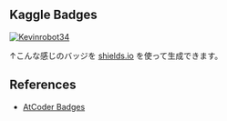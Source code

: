 ## Kaggle Badges
[![Kevinrobot34]( https://img.shields.io/badge/Kaggle-Master-0?style=flat-square&color=F76629&logo=data%3Aimage%2Fpng%3Bbase64%2CiVBORw0KGgoAAAANSUhEUgAAADAAAAAwCAYAAABXAvmHAAAH%2BklEQVR4Ac1ZBZC7xhf%2B%2FaXu7dTdA%2BSs7u7u7i2EXN3d3d3d3d3d3d3d9cJCrke%2Fb9iX2WsWarkOzOwQ4O3u8%2B%2B9zahOX2ma%2FicOnNXimre7CpxbcN8vDty102DO0UaV%2FUq3nXd8MPtUFLjfKt%2BJo8BJVc1JIMh3GG%2FFQVdXeZkPvOnIMLQ%2FyDvGEIT5RelnCPIr79E23TOWjnm6DZh7Akw2ySiYViqoHBOH3pqwxuGGJYbw%2FGV6gDd6qQQAcyvQTcgoR9LvzT3se71rJlWrNPhNBe73KnRr5RIg8HaAABE1rELntAIaFdNCtcpJ5RIgdK%2FKtF9pxDV3IxtNs%2BYsAgF%2BIl0jcJ8tmQu5u8A1FC2A%2B4k5brY9RmYl3z29PAF8wGL%2FR7bZC4wP6BiI4rC7Ooxmm76p%2BE0HcwNCPIB5Y44oYwQejLGb9a5Fk3rXnLYNo5q7JJj6AAL8LAxK2oxDZ18VesvGgbeHytKpEho%2B4%2F41s1Tbvlet%2Fb902%2B5pmnV3YVXvnp0Z7i8zHwXe4tDUR9i0SVDC%2FXu4yQAC8XgKxlyOd3ci5%2F8iTCE4f8acn4y8n8R4jgTQ4Dq4k8YU9mcCnwAcGca7V6KAe7kEP9Ir%2FL4x3dGb%2BM%2BmxFO5uG1Qc2D6RboBBGpqJhTGLwjkndOwezK8ew0Y8MPweRSs8rEKqjPDapvj%2BQeMhv5G3OB6x9IN%2Bdy%2BrxNReM4vZD6uVdcAoZJJmb%2B6L%2BD5W2rQXJSAxe8Q6OJ0275JTdeLQm8zvL8CTD0Cmmth0a3SXbrHadHstuB4DHYyrvzhSE3FaHd7E78%2F%2B70wXMfu8zv0TohFfiQRzY4NHjYRE0XZ%2BiIEviWsbZLQ7fuHADgrhHsArvaNFqKJFPuF6S5JzesxlDYAoc60LsYKEunt%2B4zBSoPZpX3D6i6CqNRuJ5JFFPbOMEzD9a6J2mm8JWI%2FizcqLgdN3Z0l4ABG51uF7K86AkYYn3UGxavLxLoMYQDnZUS6tLaCMj3DlNJnMGqi62wLJbXqXKD5UQvwdicESAJ3XiPo37MKsOP8YzEjaiETpto2IuZdpksS0ScZaBYrXdMKcr9ydScEoMsoI3Ewlba7t7cBvg0UKo4%2BbwQLc%2B%2FH9E9%2BY%2BTj3emt7%2FBHVfdWyWtqotA9APQ3K7gZ7nfh%2BdB0%2B%2BrkuXEATMFo6lKkmQTdc%2FA9XSXxvc1kX%2FYXSCYH5mqj2V9dgItoIQaZ5mgVjIST%2BT7KMtDDVneod89HGikrjKEYO7DsunlWMOmZnglm3Fejtk7blR%2FTbZcfoxgLfHdDIqB0VubQAfytbRH2ACatXoPA90MLQ3zckVHs1WrX%2FIwvjLhtX535DLwpvpqBtxAWut6oXxICGqywvy2AWCeB9kOt%2FZjlArVN5ITJ1xKtasEG0q3nmcS2L%2Bkx%2F2RTYZj3Pt9ZYrL4Svu9cWlC7fODxYDkrSwYwmH4u6TBCWj%2BzI9ZVnhbF6dW56tWyuyvTltAWiwANS8%2BXeh2obM3NU%2B3Yy%2BcI2Q%2Fvg8U4YxckZ8JgPsv%2F4oAoLmCdBHcBNC%2FiR1xq4sJCLICLZUAYKyO0kJrt3KejQbv96NLxll2O2rEBWA%2BNytPlsqE9Nz%2BwXckBiKzURGQNALzO7GSHY8O%2BK%2BJR0gCLpH4r1aJJzCTYEiN8gMXw3iFmSJnzg2RXxk0eod74Ot7wvdvoXWyXtih9p%2FN67J43ILvX7CJkv4DcyI2V83QW%2FBPnmtWLmWqszc0ZACCbd0zmzlPUFNXspExZ8gQKOE9zyUQF4ciU7UUYMMCVsyFArA5l6ovJqNsKnzvHJbOfGc2NbYembkaPn6Zzt8%2FwgJNrPMjfyPA7%2BH3nAy1nHR4GGxyPoUiL2fbqoM%2Bae27tTO9lXn6uArMfrVy4jDh6tVuWkBMC%2BZyaxLSMg7A%2BBFshKS2sV0ERqz7iVZQDEHuM3sRNje6nBnCSDBuKajLMzAi%2BtloMnRtNRZ3d6Qa7femiLTbUUG2RoqBHMu%2BvvuFdSEGHIIn0t2W9eiP%2FivxAQt92aGGZkUJWvDwZF5sGoqLiOwWNPXWk56Y5W3e8WBkNh8duHgIJgDHJj63WmW3WIRJbCRkIcYCF7YgLjVFMOJRyLWdciEjUw3w35z2fd3D%2BS3XSgIgcIsXWc9IsNK8rBzZ9kWYKFmIGUMH1JE8vbOdNmBsrwLvKBV6O6LU7rX1uVDE7qz7pVKVgTnbMNswGfCcSo5ciE0FIMhM1DN1%2B4GUE2UHUa6YMBZBuHkDyMpMw%2FnsEwh%2B%2FC4a0%2FN%2FwXgeTE%2BZWdtdXgVMlWbWI13rsIxzf2EKlrQecV%2Bk4mJ7SmNSc79sAzMxccizTudl44iQFiFmvBahl5Z8LqduZjmiGXlduiztElznA%2B4LsHpB3NgcrGJ5nPKn%2F9kh4ABMjuPhFhdkxgHY3MSW0chaGzVY%2F4imGRcCONmGt6i6syvS3o0CghzG2Sk1yyPJ7aRJ4j0OWJqzZGHudz%2FE%2FSqJiw5f0uxXjmY8mJon5Ld1eGaryCItcM8tOrA166URv%2FhfsDAY%2B5VLbDTULE%2BstduQpjwXTH2VdpPChgbuphsa5%2BlSCRAHf6KlRB8MtzFayhJdbOqld2CGMXsGiRXjj5Cf2B%2BXSgDmfx6rMMuw8SGjPA5k38ACkGk51mDFzk2Ct1QXtS5aFtQEswSwH01coLVGlfXiH4Jg9CupHGUImpaaeRMEeYLX8N0bsv%2FF3NsjND9smEZiv98AB5SLtEuhvJEAAAAASUVORK5CYII%3D )]( https://www.kaggle.com/kevinrobot34 )

↑こんな感じのバッジを [shields.io]( https://shields.io/ ) を使って生成できます。

## References
* [AtCoder Badges]( https://atcoder-badges.now.sh/ )
